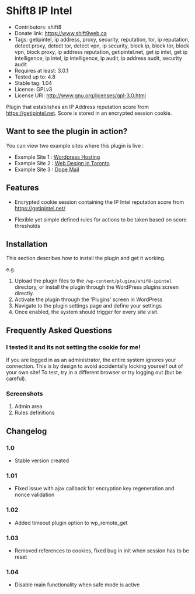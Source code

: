 # Shift8 IP Intel 
* Contributors: shift8
* Donate link: https://www.shift8web.ca
* Tags: getipintel, ip address, proxy, security, reputation, tor, ip reputation, detect proxy, detect tor, detect vpn, ip security, block ip, block tor, block vpn, block proxy, ip address reputation, getipintel.net, get ip intel, get ip intelligence, ip intel, ip intelligence, ip audit, ip address audit, security audit
* Requires at least: 3.0.1
* Tested up to: 4.8
* Stable tag: 1.04
* License: GPLv3
* License URI: http://www.gnu.org/licenses/gpl-3.0.html

Plugin that establishes an IP Address reputation score from https://getipintel.net. Score is stored in an encrypted session cookie.

## Want to see the plugin in action?

You can view two example sites where this plugin is live :

- Example Site 1 : [Wordpress Hosting](https://www.stackstar.com "Wordpress Hosting")
- Example Site 2 : [Web Design in Toronto](https://www.shift8web.ca "Web Design in Toronto")
- Example Site 3 : [Dope Mail](https://dopemail.com "Buy weed online")

## Features 

- Encrypted cookie session containing the IP Intel reputation score from https://getipintel.net/

- Flexible yet simple defined rules for actions to be taken based on score thresholds


## Installation 

This section describes how to install the plugin and get it working.

e.g.

1. Upload the plugin files to the `/wp-content/plugins/shif8-ipintel` directory, or install the plugin through the WordPress plugins screen directly.
2. Activate the plugin through the 'Plugins' screen in WordPress
3. Navigate to the plugin settings page and define your settings
3. Once enabled, the system should trigger for every site visit.

## Frequently Asked Questions 

### I tested it and its not setting the cookie for me!

If you are logged in as an administrator, the entire system ignores your connection. This is by design to avoid accidentally locking yourself out of your own site! To test, try in a different browser or try logging out (but be careful).

### Screenshots 

1. Admin area 
2. Rules definitions

## Changelog 

### 1.0 
* Stable version created

### 1.01
* Fixed issue with ajax callback for encryption key regeneration and nonce validation

### 1.02
* Added timeout plugin option to wp_remote_get

### 1.03 
* Removed references to cookies, fixed bug in init when session has to be reset

### 1.04
* Disable main functionality when safe mode is active
